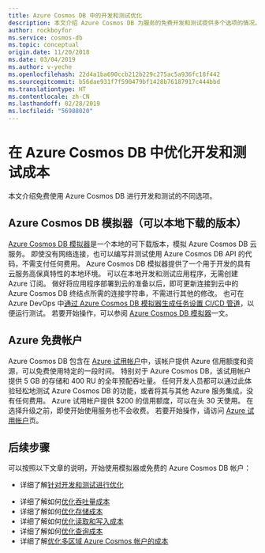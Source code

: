 ```yaml
---
title: Azure Cosmos DB 中的开发和测试优化
description: 本文介绍 Azure Cosmos DB 为服务的免费开发和测试提供多个选项的情况。
author: rockboyfor
ms.service: cosmos-db
ms.topic: conceptual
origin.date: 11/20/2018
ms.date: 03/04/2019
ms.author: v-yeche
ms.openlocfilehash: 22d4a1ba690ccb212b229c275ac5a936fc18f442
ms.sourcegitcommit: b56dae931f7f590479bf1428b76187917c444bbd
ms.translationtype: HT
ms.contentlocale: zh-CN
ms.lasthandoff: 02/28/2019
ms.locfileid: "56988020"
---
```

# <a name="optimize-development-and-testing-cost-in-azure-cosmos-db"></a>在 Azure Cosmos DB 中优化开发和测试成本

本文介绍免费使用 Azure Cosmos DB 进行开发和测试的不同选项。

## <a name="azure-cosmos-db-emulator-locally-downloadable-version"></a>Azure Cosmos DB 模拟器（可以本地下载的版本）

[Azure Cosmos DB 模拟器](local-emulator.md)是一个本地的可下载版本，模拟 Azure Cosmos DB 云服务。 即使没有网络连接，也可以编写并测试使用 Azure Cosmos DB API 的代码，不需支付任何费用。 Azure Cosmos DB 模拟器提供了一个用于开发的具有云服务高保真特性的本地环境。 可以在本地开发和测试应用程序，无需创建 Azure 订阅。 做好将应用程序部署到云的准备以后，即可更新连接到云中的 Azure Cosmos DB 终结点所需的连接字符串，不需进行其他的修改。 也可在 Azure DevOps 中[通过 Azure Cosmos DB 模拟器生成任务设置 CI/CD 管道](tutorial-setup-ci-cd.md)，以便运行测试。 若要开始操作，可以参阅 [Azure Cosmos DB 模拟器](local-emulator.md)一文。

<!--Not Available on ## Try Azure Cosmos DB for free-->
<!--Not Available on [Try Azure Cosmos DB for free](https://www.azure.cn/try/cosmosdb/)-->

## <a name="azure-free-account"></a>Azure 免费帐户

Azure Cosmos DB 包含在 [Azure 试用帐户](https://www.azure.cn/pricing/1rmb-trial)中，该帐户提供 Azure 信用额度和资源，可以免费使用特定的一段时间。 特别对于 Azure Cosmos DB，该试用帐户提供 5 GB 的存储和 400 RU 的全年预配吞吐量。 任何开发人员都可以通过此体验轻松地测试 Azure Cosmos DB 的功能，或者将其与其他 Azure 服务集成，没有任何费用。 Azure 试用帐户提供 $200 的信用额度，可以在头 30 天使用。 在选择升级之前，即使开始使用服务也不会收费。 若要开始操作，请访问 [Azure 试用帐户](https://www.azure.cn/pricing/1rmb-trial)页。

## <a name="next-steps"></a>后续步骤

可以按照以下文章的说明，开始使用模拟器或免费的 Azure Cosmos DB 帐户：

* 详细了解[针对开发和测试进行优化](optimize-dev-test.md)
<!--Not Available on * Learn more about [Understanding your Azure Cosmos DB bill](understand-your-bill.md)-->
* 详细了解如何[优化吞吐量成本](optimize-cost-throughput.md)
* 详细了解如何[优化存储成本](optimize-cost-storage.md)
* 详细了解如何[优化读取和写入成本](optimize-cost-reads-writes.md)
* 详细了解如何[优化查询成本](optimize-cost-queries.md)
* 详细了解[优化多区域 Azure Cosmos 帐户的成本](optimize-cost-regions.md)

<!-- Update_Description: update meta properties -->